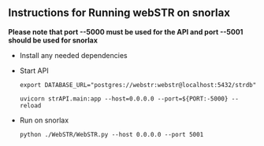 ## Instructions for Running webSTR on snorlax

**Please note that port --5000 must be used for the API and port --5001 should be used for snorlax**

- Install any needed dependencies 

- Start API
  ```
  export DATABASE_URL="postgres://webstr:webstr@localhost:5432/strdb"
  ```
  ```
  uvicorn strAPI.main:app --host=0.0.0.0 --port=${PORT:-5000} --reload
  ```

- Run on snorlax
  ```
  python ./WebSTR/WebSTR.py --host 0.0.0.0 --port 5001
  ```
